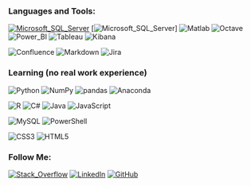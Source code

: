 ### Languages and Tools:
[![Microsoft_SQL_Server](https://img.shields.io/badge/-Microsoft_SQL_Server-cc2927?style=for-the-badge&logo=microsoft-sql-server&logoColor=FFFFFF)]()
[![Microsoft_SQL_Server](https://img.shields.io/badge/-Microsoft_SQL_Server-cc2927?style=for-the-badge&logo=microsoft-sql-server&logoColor=FFFFFF)]
![Matlab](https://img.shields.io/badge/-MatLab-0076A8?style=for-the-badge&logo=mathworks&logoColor=FFFFFF)
![Octave](https://img.shields.io/badge/-Octave-0790c0?style=for-the-badge&logo=octave&logoColor=FFFFFF)
![Power_BI](https://img.shields.io/badge/-Power_BI-F2C811?style=for-the-badge&logo=Power-BI&logoColor=000000)
![Tableau](https://img.shields.io/badge/-Tableau-E97627?style=for-the-badge&logo=tableau&logoColor=FFFFFF)
![Kibana](https://img.shields.io/badge/-Kibana-005571?style=for-the-badge&logo=kibana&logoColor=FFFFFF)

![Confluence](https://img.shields.io/badge/-Confluence-172B4D?style=for-the-badge&logo=Confluence&logoColor=FFFFFF)
![Markdown](https://img.shields.io/badge/-Markdown-000000?style=for-the-badge&logo=Markdown&logoColor=FFFFFF)
![Jira](https://img.shields.io/badge/-Jira-3776AB?style=for-the-badge&logo=Jira&logoColor=FFFFFF)

### Learning (no real work experience)
![Python](https://img.shields.io/badge/-Python-3776AB?style=for-the-badge&logo=Python&logoColor=FFFFFF)
![NumPy](https://img.shields.io/badge/-NumPy-013243?style=for-the-badge&logo=NumPy&logoColor=FFFFFF)
![pandas](https://img.shields.io/badge/-pandas-150458?style=for-the-badge&logo=pandas&logoColor=FFFFFF)
![Anaconda](https://img.shields.io/badge/-Anaconda-44A833?style=for-the-badge&logo=Anaconda&logoColor=FFFFFF)

![R](https://img.shields.io/badge/-R-276DC3?style=for-the-badge&logo=R&logoColor=FFFFFF)
![C#](https://img.shields.io/badge/-C_%23-239120?style=for-the-badge&logo=C-Sharp&logoColor=FFFFFF)
![Java](https://img.shields.io/badge/-Java-007396?style=for-the-badge&logo=Java&logoColor=FFFFFF)
![JavaScript](https://img.shields.io/badge/-JavaScript-F7DF1E?style=for-the-badge&logo=JavaScript&logoColor=000000)

![MySQL](https://img.shields.io/badge/-MySQL-4479A1?style=for-the-badge&logo=MySQL&logoColor=FFFFFF)
![PowerShell](https://img.shields.io/badge/-PowerShell-5391fe?style=for-the-badge&logo=PowerShell&logoColor=FFFFFF)

![CSS3](https://img.shields.io/badge/-CSS3-1572B6?style=for-the-badge&logo=CSS3&logoColor=FFFFFF)
![HTML5](https://img.shields.io/badge/-HTML5-E34F26?style=for-the-badge&logo=HTML5&logoColor=FFFFFF)

 <!--![Looker](https://img.shields.io/badge/-Looker-4285F4?style=for-the-badge&logo=Looker&logoColor=FFFFFF)-->
### Follow Me:
[![Stack_Overflow](https://img.shields.io/badge/-Stack_Overflow-F58025?style=for-the-badge&logo=Stack-Overflow&logoColor=FFFFFF)](https://stackoverflow.com/users/6165594/denis)
[![LinkedIn](https://img.shields.io/badge/-LinkedIn-0A66C2?style=for-the-badge&logo=linkedin&logoColor=FFFFFF)](https://www.linkedin.com/in/denis-sipchenko)
[![GitHub](https://img.shields.io/badge/-GitHub-181717?style=for-the-badge&logo=GitHub&logoColor=FFFFFF)](https://github.com/DenisSipchenko)
